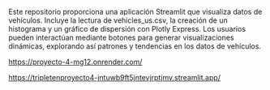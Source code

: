 Este repositorio proporciona una aplicación Streamlit que visualiza datos de vehículos. Incluye la lectura de vehicles_us.csv, la creación de un histograma y un gráfico de dispersión con Plotly Express. Los usuarios pueden interactúan mediante botones para generar visualizaciones dinámicas, explorando así patrones y tendencias en los datos de vehículos.

https://proyecto-4-mg12.onrender.com/

https://tripletenproyecto4-jntuwb9ft5jntevjrptjmv.streamlit.app/
